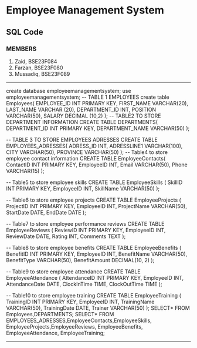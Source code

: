 # Employee Management System
## SQL Code
### MEMBERS
1) Zaid, BSE23F084
2) Farzan, BSE23F080
3) Mussadiq, BSE23F089

---
create database employeemanagementsystem;
use employeemanagementsystem;
-- TABLE 1 EMPLOYEES
create table Employees(
EMPLOYEE_ID INT PRIMARY KEY,
FIRST_NAME VARCHAR(20),
LAST_NAME VARCHAR (20),
DEPARTMENT_ID INT,
POSITION VARCHAR(50),
SALARY DECIMAL (10,2)
);
-- TABLE2 TO STORE DEPARTMENT INFORMATION
CREATE TABLE DEPARTMENTS(
DEPARTMENT_ID INT PRIMARY KEY,
DEPARTMENT_NAME VARCHAR(50)
);

-- TABLE 3 TO STORE EMPLOYEES ADRESSES
CREATE TABLE EMPLOYEES_ADRESSES(
ADRESS_ID INT,
ADRESSLINE1 VARCHAR(100),
CITY VARCHAR(50),
PROVINCE VARCHAR(50)
);
-- Table4 to store employee contact information
CREATE TABLE EmployeeContacts(
    ContactID INT PRIMARY KEY,
    EmployeeID INT,
    Email VARCHAR(50),
    Phone VARCHAR(15)
);

-- Table5 to store employee skills
CREATE TABLE EmployeeSkills (
    SkillID INT PRIMARY KEY,
    EmployeeID INT,
    SkillName VARCHAR(50)
);

-- Table6 to store employee projects
CREATE TABLE EmployeeProjects (
    ProjectID INT PRIMARY KEY,
    EmployeeID INT,
    ProjectName VARCHAR(50),
    StartDate DATE,
    EndDate DATE
);

-- Table7 to store employee performance reviews
CREATE TABLE EmployeeReviews (
    ReviewID INT PRIMARY KEY,
    EmployeeID INT,
    ReviewDate DATE,
    Rating INT,
    Comments TEXT
);

-- Table8 to store employee benefits
CREATE TABLE EmployeeBenefits (
    BenefitID INT PRIMARY KEY,
    EmployeeID INT,
    BenefitName VARCHAR(50),
    BenefitType VARCHAR(50),
    BenefitAmount DECIMAL(10, 2)
);

-- Table9 to store employee attendance
CREATE TABLE EmployeeAttendance (
    AttendanceID INT PRIMARY KEY,
    EmployeeID INT,
    AttendanceDate DATE,
    ClockInTime TIME,
    ClockOutTime TIME
);

-- Table10 to store employee training
CREATE TABLE EmployeeTraining (
    TrainingID INT PRIMARY KEY,
    EmployeeID INT,
    TrainingName VARCHAR(50),
    TrainingDate DATE,
    Trainer VARCHAR(50)
);
SELECT* FROM Employees,DEPARTMENTS;
SELECT* FROM EMPLOYEES_ADRESSES,EmployeeContacts,EmployeeSkills,
EmployeeProjects,EmployeeReviews, EmployeeBenefits, EmployeeAttendance, EmployeeTraining;

---
